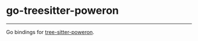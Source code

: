 # go-treesitter-poweron
---
Go bindings for [tree-sitter-poweron](https://github.com/phileagleson/tree-sitter-poweron).


